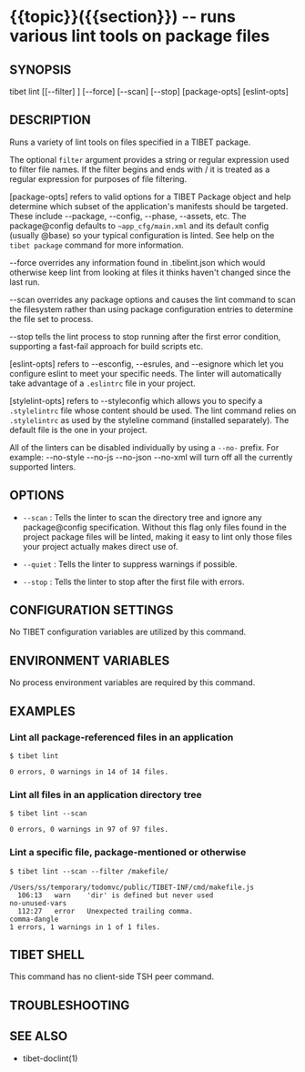 {{topic}}({{section}}) -- runs various lint tools on package files
=============================================

## SYNOPSIS

tibet lint [[--filter] <filter>] [--force] [--scan] [--stop] [package-opts] [eslint-opts]

## DESCRIPTION

Runs a variety of lint tools on files specified in a TIBET package.

The optional `filter` argument provides a string or regular expression
used to filter file names. If the filter begins and ends with / it is
treated as a regular expression for purposes of file filtering.

[package-opts] refers to valid options for a TIBET Package object and help
determine which subset of the application's manifests should be targeted. These
include --package, --config, --phase, --assets, etc. The package@config defaults
to `~app_cfg/main.xml` and its default config (usually @base) so your typical
configuration is linted. See help on the `tibet package` command for more
information.

--force overrides any information found in .tibelint.json which would otherwise
keep lint from looking at files it thinks haven't changed since the last run.

--scan overrides any package options and causes the lint command to scan the
filesystem rather than using package configuration entries to determine the file
set to process.

--stop tells the lint process to stop running after the first error condition,
supporting a fast-fail approach for build scripts etc.

[eslint-opts] refers to --esconfig, --esrules, and --esignore which
let you configure eslint to meet your specific needs. The linter will
automatically take advantage of a `.eslintrc` file in your project.

[stylelint-opts] refers to --styleconfig which allows you to specify a
`.stylelintrc` file whose content should be used. The lint command relies on
`.stylelintrc` as used by the styleline command (installed separately). The
default file is the one in your project.

All of the linters can be disabled individually by using a `--no-` prefix.
For example: --no-style --no-js --no-json --no-xml will turn off all the
currently supported linters.

## OPTIONS

  * `--scan` :
    Tells the linter to scan the directory tree and ignore any package@config
specification. Without this flag only files found in the project package files
will be linted, making it easy to lint only those files your project actually
makes direct use of.

  * `--quiet` :
    Tells the linter to suppress warnings if possible.

  * `--stop` :
Tells the linter to stop after the first file with errors.

## CONFIGURATION SETTINGS

No TIBET configuration variables are utilized by this command.

## ENVIRONMENT VARIABLES

No process environment variables are required by this command.

## EXAMPLES

### Lint all package-referenced files in an application

    $ tibet lint

    0 errors, 0 warnings in 14 of 14 files.

### Lint all files in an application directory tree

    $ tibet lint --scan

    0 errors, 0 warnings in 97 of 97 files.

### Lint a specific file, package-mentioned or otherwise

    $ tibet lint --scan --filter /makefile/

    /Users/ss/temporary/todomvc/public/TIBET-INF/cmd/makefile.js
      106:13   warn    'dir' is defined but never used                                no-unused-vars
      112:27   error   Unexpected trailing comma.                                     comma-dangle
    1 errors, 1 warnings in 1 of 1 files.

## TIBET SHELL

This command has no client-side TSH peer command.

## TROUBLESHOOTING


## SEE ALSO

  * tibet-doclint(1)
